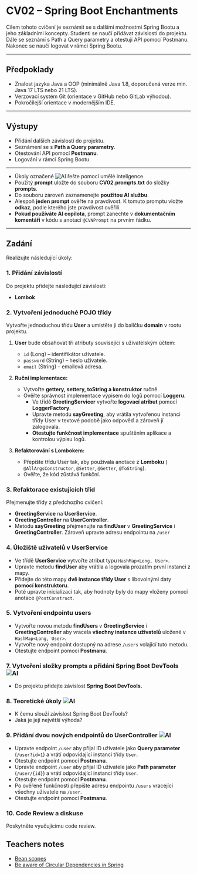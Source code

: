 # CV02 – Spring Boot Enchantments

Cílem tohoto cvičení je seznámit se s dalšími možnostmi Spring Bootu a jeho základními koncepty. Studenti se naučí přidávat závislosti do projektu. Dále se seznámí s Path a Query parametry a otestují API pomocí Postmanu. Nakonec se naučí logovat v rámci Spring Bootu.

---

## Předpoklady

- Znalost jazyka Java a OOP (minimálně Java 1.8, doporučená verze min. Java 17 LTS nebo 21 LTS).
- Verzovací systém Git (orientace v GitHub nebo GitLab výhodou).
- Pokročilejší orientace v modernějším IDE.

---

## Výstupy

- Přidání dalších závislostí do projektu.
- Seznámení se s **Path a Query parametry**.
- Otestování API pomocí **Postmanu**.
- Logování v rámci Spring Bootu.

---

- Úkoly označené ![AI](https://img.shields.io/badge/AI-yellow) řešte pomocí umělé inteligence.
- Použitý **prompt** uložte do souboru **CV02.prompts.txt** do složky **prompts**.
- Do souboru zároveň zaznamenejte **použitou AI službu**.
- Alespoň **jeden prompt** ověřte na pravdivost. K tomuto promptu vložte **odkaz**, podle kterého jste pravdivost ověřili.
- **Pokud používáte AI copilota**, prompt zanechte v **dokumentačním komentáři** v kódu s anotací `@CVNPrompt` na prvním řádku.

---

## Zadání

Realizujte následující úkoly:

### **1. Přidání závislostí**

Do projektu přidejte následující závislosti:

- **Lombok**

### **2. Vytvoření jednoduché POJO třídy**

Vytvořte jednoduchou třídu **User** a umístěte ji do balíčku **domain** v rootu projektu.

1. **User** bude obsahovat tři atributy související s uživatelským účtem:
    - `id` (Long) – identifikátor uživatele.
    - `password` (String) – heslo uživatele.
    - `email` (String) – emailová adresa.

2. **Ruční implementace:**
    - Vytvořte **gettery, settery, toString a konstruktor** ručně.
    - Ověřte správnost implementace výpisem do logů pomocí **Loggeru**.
        - Ve třídě **GreetingServicer** vytvořte **logovací atribut** pomocí **LoggerFactory**.
        - Upravte metodu **sayGreeting**, aby vrátila vytvořenou instanci třídy User v textové podobě jako odpověď a zároveň jí zalogovala.
        - **Otestujte funkčnost implementace** spuštěním aplikace a kontrolou výpisu logů.

3. **Refaktorování s Lombokem:**
    - Přepište třídu User tak, aby používala anotace z **Lomboku** ( `@AllArgsConstructor`, `@Setter`, `@Getter`, `@ToString`).
    - Ověřte, že kód zůstává funkční.

### **3. Refaktorace existujících tříd**

Přejmenujte třídy z předchozího cvičení:

- **GreetingService** na **UserService**.
- **GreetingController** na **UserController**.
- Metodu **sayGreeting** přejmenujte na **findUser** v **GreetingService** i **GreetingController**. Zároveň upravte adresu endpointu na `/user`

### **4. Úložiště uživatelů v UserService**

- Ve třídě **UserService** vytvořte atribut typu `HashMap<Long, User>`.
- Upravte metodu **findUser** aby vrátila a logovala prozatím první instanci z mapy.
- Přidejte do této mapy **dvě instance třídy User** s libovolnými daty **pomocí konstruktoru**.
- Poté upravte inicializaci tak, aby hodnoty byly do mapy vloženy pomocí anotace `@PostConstruct`.


### **5. Vytvoření endpointu users**

- Vytvořte novou metodu **findUsers** v **GreetingService** i **GreetingController** aby vracela **všechny instance uživatelů** uložené v `HashMap<Long, User>`.
- Vytvořte nový endpoint dostupný na adrese `/users` volající tuto metodu.
- Otestujte endpoint pomocí **Postmanu**.

### **7. Vytvoření složky prompts a přidání Spring Boot DevTools** ![AI](https://img.shields.io/badge/AI-yellow)

- Do projektu přidejte závislost **Spring Boot DevTools.**

### **8. Teoretické úkoly** ![AI](https://img.shields.io/badge/AI-yellow)

- K čemu slouží závislost Spring Boot DevTools?
- Jaká je její největší výhoda?

### **9. Přidání dvou nových endpointů do UserController** ![AI](https://img.shields.io/badge/AI-yellow)

- Upravte endpoint `/user` aby přijal ID uživatele jako **Query parameter** (`/user?id=1`) a vrátí odpovídající instanci třídy `User`.
- Otestujte endpoint pomocí **Postmanu**.
- Upravte endpoint `/user` aby přijal ID uživatele jako **Path parameter** (`/user/{id}`) a vrátí odpovídající instanci třídy `User`.
- Otestujte endpoint pomocí **Postmanu**.
- Po ověřené funkčnosti přepište adresu endpointu `/users` vracející všechny uživatele  na `/user`.
- Otestujte endpoint pomocí **Postmanu**.

### 10. Code Review a diskuse
Poskytněte vyučujícímu code review.


## Teachers notes
- [Bean scopes](https://www.baeldung.com/spring-bean-scopes)
- [Be aware of Circular Dependencies in Spring](https://www.baeldung.com/circular-dependencies-in-spring)